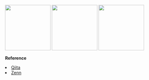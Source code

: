 <p>
  <img src="https://github-readme-stats.vercel.app/api?username=fnaoto&show_icons=true" height="150">
  <img src="https://github-readme-stats.vercel.app/api/top-langs/?username=fnaoto&layout=compact" height="150">
  <img src="https://github-profile-summary-cards.vercel.app/api/cards/profile-details?username=fnaoto&theme=nord_bright" height="150">
</p>

**Reference**

<li><a href="https://qiita.com/fnaoto">Qiita</a></li>
<li><a href="https://zenn.dev/fnaoto">Zenn</a></li>
